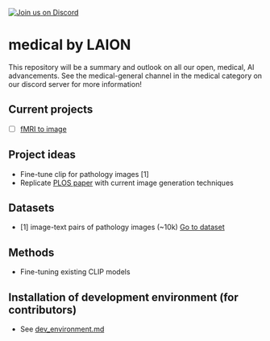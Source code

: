 <a href="https://discord.gg/xBPBXfcFHd"><img alt="Join us on Discord" src="https://img.shields.io/discord/823813159592001537?color=5865F2&logo=discord&logoColor=white"></a></br>

# medical by LAION
This repository will be a summary and outlook on all our open, medical, AI advancements. See the medical-general channel in the medical category on our discord server for more information! 

## Current projects
- [ ] [fMRI to image](fMRI/README.md)

## Project ideas
- Fine-tune clip for pathology images [1]
- Replicate [PLOS paper](https://journals.plos.org/ploscompbiol/article?id=10.1371/journal.pcbi.1006633) with current image generation techniques

## Datasets
- [1] image-text pairs of pathology images (~10k) [Go to dataset](https://warwick.ac.uk/fac/cross_fac/tia/data/arch)

## Methods
- Fine-tuning existing CLIP models

## Installation of development environment (for contributors)

- See [dev_environment.md](./dev_environment.md)